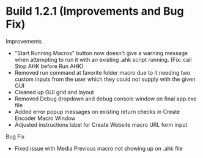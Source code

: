 # Build 1.2.1 (Improvements and Bug Fix)
Improvements
* "Start Running Macros" button now doesn't give a warning message when attempting to run it with an existing .ahk script running. (Fix: call Stop AHK before Run AHK)
* Removed run command at favorite folder macro due to it needing two custom inputs from the user which they could not supply with the given GUI
* Cleaned up GUI grid and layout
* Removed Debug dropdown and debug console window on final app.exe file
* Added error popup messages on existing return checks in Create Encoder Macro Window
* Adjusted instructions label for Create Website macro URL form input

Bug Fix
* Fixed issue with Media Previous macro not showing up on .ahk file
